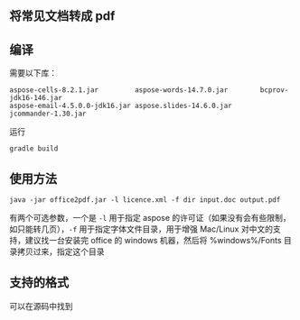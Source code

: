 将常见文档转成 pdf
-----------------

## 编译

需要以下库：

    aspose-cells-8.2.1.jar         aspose-words-14.7.0.jar        bcprov-jdk16-146.jar
    aspose-email-4.5.0.0-jdk16.jar aspose.slides-14.6.0.jar       jcommander-1.30.jar

运行

    gradle build

## 使用方法

    java -jar office2pdf.jar -l licence.xml -f dir input.doc output.pdf

有两个可选参数，一个是 `-l` 用于指定 aspose 的许可证（如果没有会有些限制，如只能转几页），`-f` 用于指定字体文件目录，用于增强 Mac/Linux 对中文的支持，建议找一台安装完 office 的 windows 机器，然后将 %windows%/Fonts 目录拷贝过来，指定这个目录

## 支持的格式

可以在源码中找到


